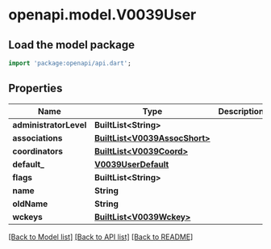 # openapi.model.V0039User

## Load the model package
```dart
import 'package:openapi/api.dart';
```

## Properties
Name | Type | Description | Notes
------------ | ------------- | ------------- | -------------
**administratorLevel** | **BuiltList&lt;String&gt;** |  | [optional] 
**associations** | [**BuiltList&lt;V0039AssocShort&gt;**](V0039AssocShort.md) |  | [optional] 
**coordinators** | [**BuiltList&lt;V0039Coord&gt;**](V0039Coord.md) |  | [optional] 
**default_** | [**V0039UserDefault**](V0039UserDefault.md) |  | [optional] 
**flags** | **BuiltList&lt;String&gt;** |  | [optional] 
**name** | **String** |  | 
**oldName** | **String** |  | [optional] 
**wckeys** | [**BuiltList&lt;V0039Wckey&gt;**](V0039Wckey.md) |  | [optional] 

[[Back to Model list]](../README.md#documentation-for-models) [[Back to API list]](../README.md#documentation-for-api-endpoints) [[Back to README]](../README.md)


